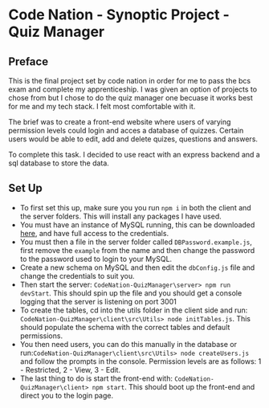# Code Nation - Synoptic Project - Quiz Manager

## Preface

This is the final project set by code nation in order for me to pass the bcs exam and complete my apprenticeship. I was given an option of projects to chose from but I chose to do the quiz manager one becuase it works best for me and my tech stack. I felt most comfortable with it.

The brief was to create a front-end website where users of varying permission levels could login and acces a database of quizzes. Certain users would be able to edit, add and delete quizes, questions and answers.

To complete this task. I decided to use react with an express backend and a sql database to store the data.

## Set Up

- To first set this up, make sure you you run `npm i` in both the client and the server folders. This will install any packages I have used.
- You must have an instance of MySQL running, this can be downloaded [here](https://www.mysql.com/products/workbench/), and have full access to the credentials.
- You must then a file in the server folder called `DBPassword.example.js`, first remove the `example` from the name and then change the password to the password used to login to your MySQL.
- Create a new schema on MySQL and then edit the `dbConfig.js` file and change the credentials to suit you.
- Then start the server: `CodeNation-QuizManager\server> npm run devStart`. This should spin up the file and you should get a console logging that the server is listening on port 3001
- To create the tables, cd into the utils folder in the client side and run: `CodeNation-QuizManager\client\src\Utils> node initTables.js`. This should populate the schema with the correct tables and default permissions.
- You then need users, you can do this manually in the database or run:`CodeNation-QuizManager\client\src\Utils> node createUsers.js` and follow the prompts in the console. Permission levels are as follows: 1 - Restricted, 2 - View, 3 - Edit.
- The last thing to do is start the front-end with: `CodeNation-QuizManager\client> npm start`. This should boot up the front-end and direct you to the login page.

